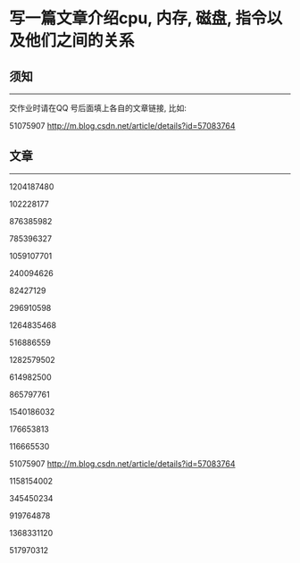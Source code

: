 # 写一篇文章介绍cpu, 内存, 磁盘, 指令以及他们之间的关系

## 须知
---

交作业时请在QQ 号后面填上各自的文章链接, 比如:

51075907 http://m.blog.csdn.net/article/details?id=57083764

## 文章
---

1204187480

102228177

876385982

785396327

1059107701

240094626

82427129 

296910598

1264835468

516886559

1282579502

614982500

865797761

1540186032

176653813

116665530

51075907 http://m.blog.csdn.net/article/details?id=57083764

1158154002

345450234

919764878

1368331120

517970312

